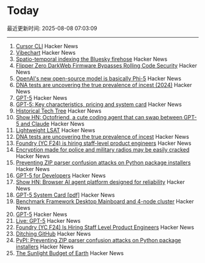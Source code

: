 # Today

最近更新时间: 2025-08-08 07:03:09

--- 
1. [Cursor CLI](https://cursor.com/cli) Hacker News
2. [Vibechart](https://www.vibechart.net/) Hacker News
3. [Spatio-temporal indexing the Bluesky firehose](https://joelgustafson.com/posts/2025-08-07/spatio-temporal-indexing-the-bluesky-firehose) Hacker News
4. [Flipper Zero DarkWeb Firmware Bypasses Rolling Code Security](https://www.rtl-sdr.com/flipperzero-darkweb-firmware-bypasses-rolling-code-security/) Hacker News
5. [OpenAI's new open-source model is basically Phi-5](https://www.seangoedecke.com/gpt-oss-is-phi-5/) Hacker News
6. [DNA tests are uncovering the true prevalence of incest (2024)](https://www.theatlantic.com/health/archive/2024/03/dna-tests-incest/677791/) Hacker News
7. [GPT-5](https://openai.com/gpt-5/) Hacker News
8. [GPT-5: Key characteristics, pricing and system card](https://simonwillison.net/2025/Aug/7/gpt-5/) Hacker News
9. [Historical Tech Tree](https://www.historicaltechtree.com/) Hacker News
10. [Show HN: Octofriend, a cute coding agent that can swap between GPT-5 and Claude](https://github.com/synthetic-lab/octofriend) Hacker News
11. [Lightweight LSAT](https://lightweightlsat.com/) Hacker News
12. [DNA tests are uncovering the true prevalence of incest](https://www.theatlantic.com/health/archive/2024/03/dna-tests-incest/677791/) Hacker News
13. [Foundry (YC F24) is hiring staff-level product engineers](https://www.ycombinator.com/companies/foundry/jobs/jwdYx6v-founding-product-engineer) Hacker News
14. [Encryption made for police and military radios may be easily cracked](https://www.wired.com/story/encryption-made-for-police-and-military-radios-may-be-easily-cracked-researchers-find/) Hacker News
15. [Preventing ZIP parser confusion attacks on Python package installers](https://blog.pypi.org/posts/2025-08-07-wheel-archive-confusion-attacks/) Hacker News
16. [GPT-5 for Developers](https://openai.com/index/introducing-gpt-5-for-developers) Hacker News
17. [Show HN: Browser AI agent platform designed for reliability](https://github.com/nottelabs/notte) Hacker News
18. [GPT-5 System Card [pdf]](https://cdn.openai.com/pdf/8124a3ce-ab78-4f06-96eb-49ea29ffb52f/gpt5-system-card-aug7.pdf) Hacker News
19. [Benchmark Framework Desktop Mainboard and 4-node cluster](https://github.com/geerlingguy/ollama-benchmark/issues/21) Hacker News
20. [GPT-5](http://openai.com/gpt-5) Hacker News
21. [Live: GPT-5](https://www.youtube.com/watch?v=0Uu_VJeVVfo) Hacker News
22. [Foundry (YC F24) Is Hiring Staff Level Product Engineers](https://www.ycombinator.com/companies/foundry/jobs/jwdYx6v-founding-product-engineer) Hacker News
23. [Ditching GitHub](https://tomscii.sig7.se/2024/01/Ditching-GitHub) Hacker News
24. [PyPI: Preventing ZIP parser confusion attacks on Python package installers](https://blog.pypi.org/posts/2025-08-07-wheel-archive-confusion-attacks/) Hacker News
25. [The Sunlight Budget of Earth](https://www.asimov.press/p/sunlight-budget) Hacker News
